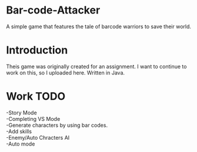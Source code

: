 # Bar-code-Attacker
A simple game that features the tale of barcode warriors to save their world.

# Introduction
Theis game was originally created for an assignment. I want to continue to work on this, so I uploaded here. Written in Java.

# Work TODO
-Story Mode  
-Completing VS Mode  
-Generate characters by using bar codes.  
-Add skills  
-Enemy/Auto Chracters AI   
-Auto mode  
